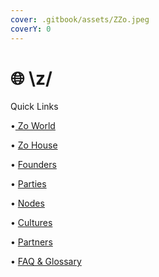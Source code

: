 ```yaml
---
cover: .gitbook/assets/ZZo.jpeg
coverY: 0
---
```


# 🌐 \z/

Quick Links

•[ Zo World](zo-world.md)

• [Zo House](zo-house/)

• [Founders](founders.md)

• [Parties](parties/)

• [Nodes](zo-nodes/)

• [Cultures](cultures/)

• [Partners](partners/)

• [FAQ & Glossary](faq-and-glossary.md)

